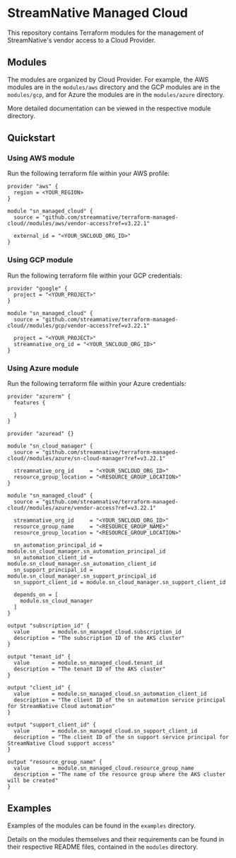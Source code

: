 <!--
  ~ Copyright 2023 StreamNative, Inc.
  ~
  ~ Licensed under the Apache License, Version 2.0 (the "License");
  ~ you may not use this file except in compliance with the License.
  ~ You may obtain a copy of the License at
  ~
  ~     http://www.apache.org/licenses/LICENSE-2.0
  ~
  ~ Unless required by applicable law or agreed to in writing, software
  ~ distributed under the License is distributed on an "AS IS" BASIS,
  ~ WITHOUT WARRANTIES OR CONDITIONS OF ANY KIND, either express or implied.
  ~ See the License for the specific language governing permissions and
  ~ limitations under the License.
-->

# StreamNative Managed Cloud
This repository contains Terraform modules for the management of StreamNative's vendor access to a Cloud Provider.

## Modules
The modules are organized by Cloud Provider. For example, the AWS modules are in the `modules/aws` directory and the GCP modules are in the `modules/gcp`, and for Azure the modules are in the `modules/azure` directory.

More detailed documentation can be viewed in the respective module directory.

## Quickstart

### Using AWS module

Run the following terraform file within your AWS profile:

<!-- x-release-please-start-version -->
```hcl
provider "aws" {
  region = <YOUR_REGION>
}

module "sn_managed_cloud" {
  source = "github.com/streamnative/terraform-managed-cloud//modules/aws/vendor-access?ref=v3.22.1"

  external_id = "<YOUR_SNCLOUD_ORG_ID>"
}
```
<!-- x-release-please-end -->

### Using GCP module

Run the following terraform file within your GCP credentials:

<!-- x-release-please-start-version -->
```hcl
provider "google" {
  project = "<YOUR_PROJECT>"
}

module "sn_managed_cloud" {
  source = "github.com/streamnative/terraform-managed-cloud//modules/gcp/vendor-access?ref=v3.22.1"

  project = "<YOUR_PROJECT>"
  streamnative_org_id = "<YOUR_SNCLOUD_ORG_ID>"
}
```
<!-- x-release-please-end -->

### Using Azure module

Run the following terraform file within your Azure credentials:

<!-- x-release-please-start-version -->
```hcl
provider "azurerm" {
  features {

  }
}

provider "azuread" {}

module "sn_cloud_manager" {
  source = "github.com/streamnative/terraform-managed-cloud//modules/azure/sn-cloud-manager?ref=v3.22.1"

  streamnative_org_id     = "<YOUR_SNCLOUD_ORG_ID>"
  resource_group_location = "<RESOURCE_GROUP_LOCATION>"
}

module "sn_managed_cloud" {
  source = "github.com/streamnative/terraform-managed-cloud//modules/azure/vendor-access?ref=v3.22.1"

  streamnative_org_id     = "<YOUR_SNCLOUD_ORG_ID>"
  resource_group_name     = "<RESOURCE_GROUP_NAME>"
  resource_group_location = "<RESOURCE_GROUP_LOCATION>"

  sn_automation_principal_id = module.sn_cloud_manager.sn_automation_principal_id
  sn_automation_client_id = module.sn_cloud_manager.sn_automation_client_id
  sn_support_principal_id = module.sn_cloud_manager.sn_support_principal_id
  sn_support_client_id = module.sn_cloud_manager.sn_support_client_id

  depends_on = [
    module.sn_cloud_manager
  ]
}

output "subscription_id" {
  value       = module.sn_managed_cloud.subscription_id
  description = "The subscription ID of the AKS cluster"
}

output "tenant_id" {
  value       = module.sn_managed_cloud.tenant_id
  description = "The tenant ID of the AKS cluster"
}

output "client_id" {
  value       = module.sn_managed_cloud.sn_automation_client_id
  description = "The client ID of the sn automation service principal for StreamNative Cloud automation"
}

output "support_client_id" {
  value       = module.sn_managed_cloud.sn_support_client_id
  description = "The client ID of the sn support service principal for StreamNative Cloud support access"
}

output "resource_group_name" {
  value       = module.sn_managed_cloud.resource_group_name
  description = "The name of the resource group where the AKS cluster will be created"
}
```
<!-- x-release-please-end -->

## Examples
Examples of the modules can be found in the `examples` directory.

Details on the modules themselves and their requirements can be found in their respective README files, contained in the `modules` directory.
